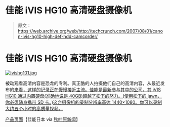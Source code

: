 # 佳能 iVIS HG10 高清硬盘摄像机

> 原文：<https://web.archive.org/web/http://techcrunch.com/2007/08/01/canon-ivis-hg10-high-def-hdd-camcorder/>

# 佳能 iVIS HG10 高清硬盘摄像机

[![ivishg101.jpg](img/35ae76c128453f4928280449040b8d6d.png)](https://web.archive.org/web/20201126101225/https://beta.techcrunch.com/wp-content/uploads/2007/08/ivishg101.jpg "ivishg101.jpg")

被动观看高清内容是恐龙的专利。真正酷的人拍摄他们自己的高清内容，从最近发布的[来看，这样的记录正在慢慢接近主流。佳能是最新参与其中的公司，其 iVIS HG10 通过内置硬盘(准确地说是 40GB)超越了松下的努力。(使用松下的 jawn，你必须随身携带 SD 卡。)这台摄像机的录制分辨率高达 1440×1080。你可以录制大约五个小时的高质量视频。](https://web.archive.org/web/20201126101225/http://crunchgear.com/2007/07/30/panasonic-intros-two-hd-camcorders/)

[产品页面](https://web.archive.org/web/20201126101225/http://cweb.canon.jp/ivis/hg10/index.html)【佳能日本 via [秋叶原新闻](https://web.archive.org/web/20201126101225/http://www.akihabaranews.com/en/news_details.php?id=14487)】